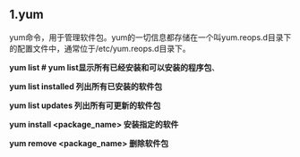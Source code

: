 ## 1.yum

yum命令，用于管理软件包。yum的一切信息都存储在一个叫yum.reops.d目录下的配置文件中，通常位于/etc/yum.reops.d目录下。

**yum list     # yum list显示所有已经安装和可以安装的程序包**、

**yum list installed 列出所有已安装的软件包** 

**yum list updates 列出所有可更新的软件包** 

**yum install <package_name> 安装指定的软件**

**yum remove <package_name> 删除软件包**
